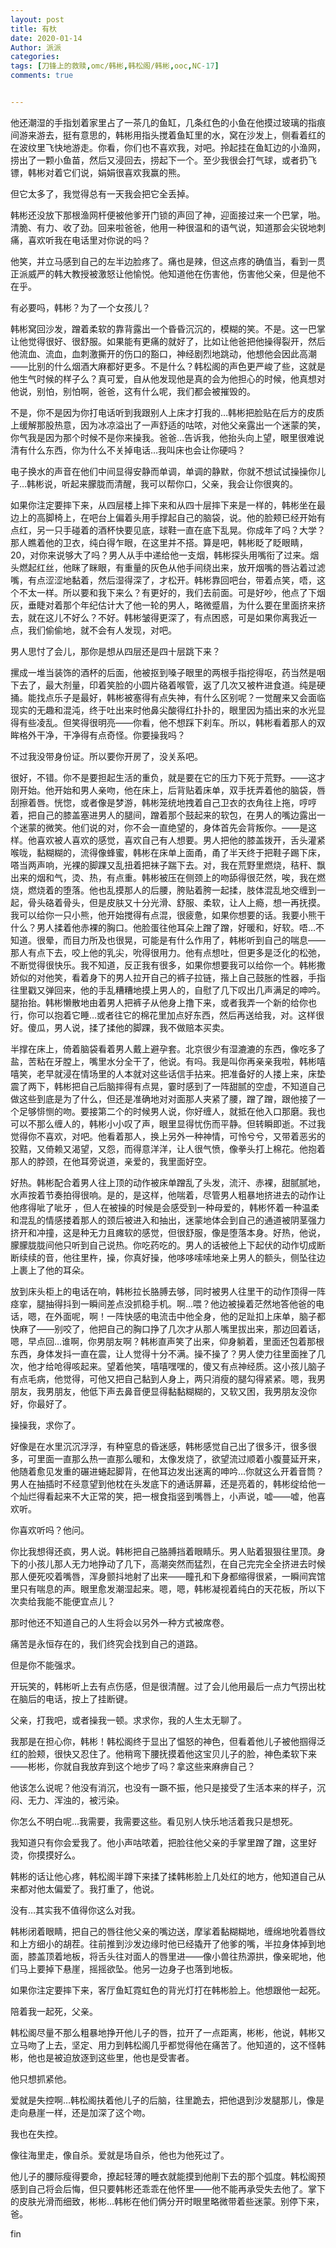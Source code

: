 ```yaml
---
layout: post
title: 有杕
date: 2020-01-14
Author: 派派
categories: 
tags: [刀锋上的救赎,omc/韩彬,韩松阁/韩彬,ooc,NC-17]
comments: true


---
```


他还潮湿的手指划着家里占了一茶几的鱼缸，几条红色的小鱼在他摸过玻璃的指痕间游来游去，挺有意思的，韩彬用指头搅着鱼缸里的水，窝在沙发上，侧看着红的在波纹里飞快地游走。你看，你们也不喜欢我，对吧。拎起挂在鱼缸边的小渔网，捞出了一颗小鱼苗，然后又浸回去，捞起下一个。至少我很会打气球，或者扔飞镖，韩彬对着它们说，娟娟很喜欢我赢的熊。

但它太多了，我觉得总有一天我会把它全丢掉。

韩彬还没放下那根渔网杆便被他爹开门锁的声回了神，迎面接过来一个巴掌，啪。清脆、有力、收了劲。回来啦爸爸，他用一种很温和的语气说，知道那会尖锐地刺痛，喜欢听我在电话里对你说的吗？

他笑，并立马感到自己的左半边脸疼了。痛也是辣，但这点疼的确值当，看到一贯正派威严的韩大教授被激怒让他愉悦。他知道他在伤害他，伤害他父亲，但是他不在乎。

有必要吗，韩彬？为了一个女孩儿？

韩彬窝回沙发，蹭着柔软的靠背露出一个昏昏沉沉的，模糊的笑。不是。这一巴掌让他觉得很好、很舒服。如果能有更痛的就好了，比如让他爸把他操得裂开，然后他流血、流血，血刺激撕开的伤口的豁口，神经剧烈地跳动，他想他会因此高潮——比别的什么烟酒大麻都好更多。不是什么？韩松阁的声色更严峻了些，这就是他生气时候的样子么？真可爱，自从他发现他是真的会为他担心的时候，他真想对他说，别怕，别怕啊，爸爸，这有什么呢，我们都会被摧毁的。

不是，你不是因为你打电话听到我跟别人上床才打我的…韩彬把脸贴在后方的皮质上缓解那股热意，因为冰凉溢出了一声舒适的咕哝，对他父亲露出一个迷蒙的笑，你气我是因为那个时候不是你来操我。爸爸…告诉我，他抬头向上望，眼里很难说清有什么东西，你为什么不关掉电话…我叫床也会让你硬吗？

电子换水的声音在他们中间显得安静而单调，单调的静默，你就不想试试操操你儿子…韩彬说，听起来朦胧而清醒，我可以帮你口，父亲，我会让你很爽的。

如果你注定要摔下来，从四层楼上摔下来和从四十层摔下来是一样的，韩彬坐在最边上的高脚椅上，在吧台上偏着头用手撑起自己的脑袋，说。他的脸颊已经开始有点红，另一只手碰着的酒杯快要见底，球鞋一直在底下乱晃。你成年了吗？大学？那人瞧着他的卫衣，纯白得乍眼，在这里并不搭。算是吧，韩彬眨了眨眼睛，20，对你来说够大了吗？男人从手中递给他一支烟，韩彬探头用嘴衔了过来。烟头燃起红丝，他眯了眯眼，有重量的灰色从他手间绕出来，放开烟嘴的唇沾着过滤嘴，有点涩涩地黏着，然后湿得深了，才松开。韩彬靠回吧台，带着点笑，唔，这个不太一样。所以要和我下来么？有更好的，我们去前面。可是好吵，他点了下烟灰，垂睫对着那个年纪估计大了他一轮的男人，略微蹙眉，为什么要在里面挤来挤去，就在这儿不好么？不好。韩彬皱得更深了，有点困惑，可是如果你离我近一点，我们偷偷地，就不会有人发现，对吧。

男人思忖了会儿，那你是想从四层还是四十层跳下来？

摞成一堆当装饰的酒杯的后面，他被抠到嗓子眼里的两根手指挖得呕，药当然是咽下去了，最大剂量，印着笑脸的小圆片硌着喉管，返了几次又被杵进食道。纯是硬捅。能找点乐子是最好，韩彬被塞得有点失神，有什么区别呢？一觉醒来又会面临现实的无趣和混沌，终于吐出来时他鼻尖酸得红扑扑的，眼里因为插出来的水光显得有些凌乱。但笑得很明亮——你看，他不想踩下刹车。所以，韩彬看着那人的双眸格外干净，干净得有点奇怪。你要操我吗？

不过我没带身份证。所以要你开房了，没关系吧。

很好，不错。你不是要担起生活的重负，就是要在它的压力下死于荒野。——这才刚开始。他开始和男人亲吻，他在床上，后背贴着床单，双手抚弄着他的脑袋，唇刮擦着唇。恍惚，或者像是梦游，韩彬笼统地拽着自己卫衣的衣角往上拖，哼哼着，把自己的膝盖塞进男人的腿间，蹭着那个鼓起来的软包，在男人的嘴边露出一个迷蒙的微笑。他们说的对，你不会一直绝望的，身体首先会背叛你。——是这样。他喜欢被人喜欢的感觉，喜欢自己有人想要。男人把他的膝盖拨开，舌头灌紧喉咙，黏糊糊的，流得像蜂蜜，韩彬在床单上面甬，甬了半天终于把鞋子踢下床，嗒当两声响，光裸的脚踝又乱扭着把袜子踹下去。对，我在荒野里燃烧，秸秆、飘出来的烟和气，烫、热，有点重。韩彬被压在侧颈上的吻舔得很茫然，唉，我在燃烧，燃烧着的堕落。他也乱摸那人的后腰，胯贴着胯一起揉，肢体混乱地交缠到一起，骨头硌着骨头，但是皮肤又十分光滑、舒服、柔软，让人上瘾，想一再抚摸。我可以给你一只小熊，他开始搅得有点混，很疲惫，如果你想要的话。我要小熊干什么？男人揉着他赤裸的胸口。他脸蛋往他耳朵上蹭了蹭，好暖和，好软。唔…不知道。很晕，而目力所及也很晃，可能是有什么作用了，韩彬听到自己的喘息——那人有点下去，咬上他的乳尖，吮得很用力。他有点想吐，但更多是泛化的松弛，不断觉得很快乐。我不知道，反正我有很多，如果你想要我可以给你一个。韩彬撒娇似的对他笑，看着身下的男人拉开自己的裤子拉链，揩上自己鼓胀的性器，手指往里戳又弹回来，他的手乱糟糟地摸上男人的，自慰了几下叹出几声满足的呻吟。腿抬抬。韩彬懒散地由着男人把裤子从他身上撸下来，或者我弄一个新的给你也行，你可以抱着它睡…或者往它的棉花里加点好东西，然后再送给我，对。这样很好。傻瓜，男人说，揉了揉他的脚踝，我不做赔本买卖。

半撑在床上，倚着脑袋看着男人戴上避孕套。北京很少有湿漉漉的东西，像吃多了盐，苦粘在牙膛上，嘴里水分全干了，他说。有吗。我是叫你再亲亲我啦，韩彬嘻嘻笑，老早就浸在情场里的人本就对这些话信手拈来。把准备好的人搂上来，床垫震了两下，韩彬把自己后脑摔得有点晃，霎时感到了一阵甜腻的空虚，不知道自己做这些到底是为了什么，但还是准确地对对面那人夹紧了腰，蹭了蹭，跟他接了一个足够悱恻的吻。要接第二个的时候男人说，你好缠人，就抵在他入口那磨。我也可以不那么缠人的，韩彬小小叹了声，眼里显得忧伤而平静。但转瞬即逝。不过我觉得你不喜欢，对吧。他看着那人，换上另外一种神情，可怜兮兮，又带着恶劣的狡黠，又倚赖又渴望，又怨，而得意洋洋，让人很气愤，像拳头打上棉花。他抱着那人的脖颈，在他耳旁说道，亲爱的，我里面好空。

好热。韩彬配合着男人往上顶的动作被床单蹭乱了头发，流汗、赤裸，甜腻腻地，水声按着节奏拍得很响。是的，是这样，他喘着，尽管男人粗暴地挤进去的动作让他疼得呲了呲牙 ，但人在被操的时候是会感受到一种母爱的，韩彬怀着一种温柔和混乱的情感搂着那人的颈后被进入和抽出，迷蒙地体会到自己的通道被阴茎强力挤开和冲撞，这是种无力且瘫软的感觉，但很舒服，像是堕落本身。好热，他说，朦朦胧胧间他只听到自己说热。你吃药吃的。男人的话被他上下起伏的动作切成断断续续的音，他往里杵，操，你真好操，他哆哆嗦嗦地亲上男人的额头，侧坠往边上裹上了他的耳朵。

放到床头柜上的电话在响，韩彬拉长胳膊去够，同时被男人往里干的动作顶得一阵痉挛，腿抽得抖到一瞬间差点没抓稳手机。啊…喂？他边被操着茫然地答他爸的电话，嗯，在外面呢，啊！一阵快感的电流击中他全身，他的足趾扣上床单，脑子都快麻了——别咬了，他把自己的胸口挣了几次才从那人嘴里拔出来，那边回着话，嗯，早点回…谁啊，你男朋友啊？韩彬直声笑了出来，仰身躺着，里面还包着那根东西，身体发抖一直在震，让人觉得十分不满。操不操了？男人使力往里面挫了几次，他才给呛得咳起来。望着他笑，嘻嘻嘿嘿的，傻又有点神经质。这小孩儿脑子有点毛病，他觉得，可他又把自己黏到人身上，两只消瘦的腿勾得紧紧。嗯，我男朋友，我男朋友，他低下声去鼻音便显得黏黏糊糊的，又软又困，我男朋友没你好，你最好了。

操操我，求你了。

好像是在水里沉沉浮浮，有种窒息的昏迷感，韩彬感觉自己出了很多汗，很多很多，可里面一直那么热一直那么暖和，太像发烧了，欲望流过顺着小腹蔓延开来，他随着愈见发重的碾进蜷起脚背，在他耳边发出迷离的呻吟…你就这么开着音筒？男人在抽插时不经意望到他枕在头发底下的通话屏幕，还是亮着的，韩彬绽给他一个灿烂得看起来不大正常的笑，把一根食指竖到嘴唇上，小声说，嘘——嘘，他喜欢听。

你喜欢听吗？他问。

你比我想得还疯，男人说。韩彬把自己胳膊挡着眼睛乐。男人贴着狠狠往里顶。身下的小孩儿那人无力地挣动了几下，高潮突然而猛烈，在自己完完全全挤进去时候那人便死咬着嘴唇，浑身颤抖地射了出来——瞳孔和下身都缩得很紧，一瞬间宾馆里只有喘息的声。眼里愈发潮湿起来。嗯，嗯，韩彬凝视着纯白的天花板，所以下次卖给我能不能便宜点儿？

那时他还不知道自己的人生将会以另外一种方式被席卷。

痛苦是永恒存在的，我们终究会找到自己的道路。

但是你不能强求。

开玩笑的，韩彬听上去有点伤感，但是很清醒。过了会儿他用最后一点力气捞出枕在脑后的电话，按上了挂断键。

父亲，打我吧，或者操我一顿。求求你，我的人生太无聊了。

我那是在担心你，韩彬！韩松阁终于显出了愠怒的神色，但看着他儿子被他掴得泛红的脸颊，很快又忍住了。他稍弯下腰抚摸着他这宝贝儿子的脸，神色柔软下来——彬彬，你就自我放弃到这个地步了吗？拿这些来麻痹自己？

他该怎么说呢？他没有消沉，也没有一蹶不振，他只是接受了生活本来的样子，沉闷、无力、浑浊的，被污染。

你怎么不明白呢…我需要，我需要这些。看见别人快乐地活着我只是想死。

我知道只有你会爱我了。他小声咕哝着，把脸往他父亲的手掌里蹭了蹭，这里好烫，你摸摸好么。

韩彬的话让他心疼，韩松阁半蹲下来揉了揉韩彬脸上几处红的地方，他知道自己从来都对他太偏爱了。我打重了，他说。

没有…其实我不值得你这么对我。

韩彬闭着眼睛，把自己的唇往他父亲的嘴边送，摩挲着黏糊糊地，缠绵地吮着唇纹和上方细小的胡茬。往前推到沙发边缘时他已经撬开了他爹的嘴，半拉身体掉到地面，膝盖顶着地板，将舌头往对面人的唇里进——像小兽往热源拱，像亲昵地，他们马上要掉下悬崖，摇摇欲坠。他另一边身子也落到地板。

如果你注定要摔下来，客厅鱼缸霓虹色的背光灯打在韩彬脸上。他想跟他一起死。

陪着我一起死，父亲。

韩松阁尽量不那么粗暴地挣开他儿子的唇，拉开了一点距离，彬彬，他说，韩彬又立马吻了上去，坚定、用力到韩松阁几乎都觉得他在痛苦了。他知道的，这不怪韩彬，他也是被迫放逐到这些里，他也是受害者。

他只想抓紧他。

爱就是失控啊…韩松阁扶着他儿子的后脑，往里跪去，把他退到沙发腿那儿，像是走向悬崖一样，还是加深了这个吻。

我也在失控。

像往海里走，像自杀。爱就是场自杀，他也为他死过了。

他儿子的腰际瘦得要命，撩起轻薄的睡衣就能摸到他削下去的那个弧度。韩松阁预感到自己将会后悔，但只要韩彬还乖乖在他怀里——他不能再承受失去他了。掌下的皮肤光滑而细致，彬彬…韩彬在他们俩分开时眼里略微带着些迷蒙。别停下来，爸。

fin

